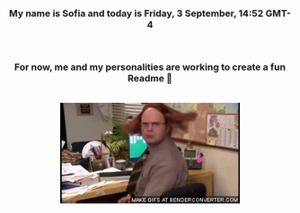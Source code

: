 


<div align="center">
<h3 >My name is Sofia and today is Friday, 3 September, 14:52 GMT-4</h3><br>
<h3 >For now, me and my personalities are working to create a fun Readme 👋
</h3><br>
<img src='img/dwight.gif' alt='working...'/>
</div>
